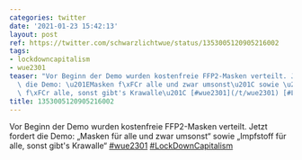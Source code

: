 ```yaml
---
categories: twitter
date: '2021-01-23 15:42:13'
layout: post
ref: https://twitter.com/schwarzlichtwue/status/1353005120905216002
tags:
- lockdowncapitalism
- wue2301
teaser: "Vor Beginn der Demo wurden kostenfreie FFP2-Masken verteilt. Jetzt fordert\
  \ die Demo: \u201EMasken f\xFCr alle und zwar umsonst\u201C sowie \u201EImpfstoff\
  \ f\xFCr alle, sonst gibt's Krawalle\u201C [#wue2301](/t/wue2301) [#LockDownCapitalism](/t/lockdowncapitalism)"
title: 1353005120905216002
---
```

Vor Beginn der Demo wurden kostenfreie FFP2-Masken verteilt. Jetzt fordert die Demo: „Masken für alle und zwar umsonst“ sowie „Impfstoff für alle, sonst gibt's Krawalle“ [#wue2301](/t/wue2301) [#LockDownCapitalism](/t/lockdowncapitalism)
